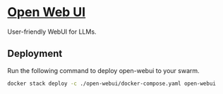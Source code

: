 # [Open Web UI](https://openwebui.com/)

User-friendly WebUI for LLMs.

## Deployment

Run the following command to deploy open-webui to your swarm.

```bash
docker stack deploy -c ./open-webui/docker-compose.yaml open-webui
```
